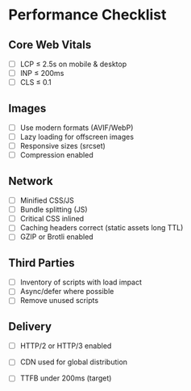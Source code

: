 # Performance Checklist

## Core Web Vitals
- [ ] LCP ≤ 2.5s on mobile & desktop
- [ ] INP ≤ 200ms
- [ ] CLS ≤ 0.1

## Images
- [ ] Use modern formats (AVIF/WebP)
- [ ] Lazy loading for offscreen images
- [ ] Responsive sizes (srcset)
- [ ] Compression enabled

## Network
- [ ] Minified CSS/JS
- [ ] Bundle splitting (JS)
- [ ] Critical CSS inlined
- [ ] Caching headers correct (static assets long TTL)
- [ ] GZIP or Brotli enabled

## Third Parties
- [ ] Inventory of scripts with load impact
- [ ] Async/defer where possible
- [ ] Remove unused scripts

## Delivery
- [ ] HTTP/2 or HTTP/3 enabled
- [ ] CDN used for global distribution
- [ ] TTFB under 200ms (target)

